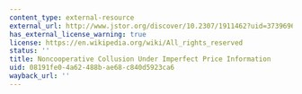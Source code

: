 ```yaml
---
content_type: external-resource
external_url: http://www.jstor.org/discover/10.2307/1911462?uid=3739696&uid=2134&uid=2&uid=70&uid=4&uid=3739256&sid=21104049564663
has_external_license_warning: true
license: https://en.wikipedia.org/wiki/All_rights_reserved
status: ''
title: Noncooperative Collusion Under Imperfect Price Information
uid: 08191fe0-4a62-488b-ae68-c840d5923ca6
wayback_url: ''
---
```

